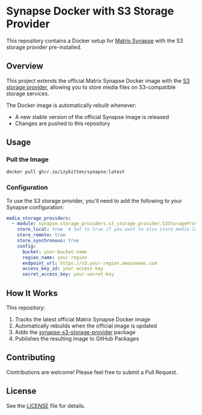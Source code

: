 # Synapse Docker with S3 Storage Provider

This repository contains a Docker setup for [Matrix Synapse](https://github.com/element-hq/synapse) with the S3 storage provider pre-installed.

## Overview

This project extends the official Matrix Synapse Docker image with the [S3 storage provider](https://pypi.org/project/synapse-s3-storage-provider/), allowing you to store media files on S3-compatible storage services.

The Docker image is automatically rebuilt whenever:
- A new stable version of the official Synapse image is released
- Changes are pushed to this repository

## Usage

### Pull the Image

```bash
docker pull ghcr.io/izykitten/synapse:latest
```

### Configuration

To use the S3 storage provider, you'll need to add the following to your Synapse configuration:

```yaml
media_storage_providers:
  - module: synapse.storage_providers.s3_storage_provider.S3StorageProviderBackend
    store_local: true  # Set to true if you want to also store media locally
    store_remote: true
    store_synchronous: true
    config:
      bucket: your-bucket-name
      region_name: your-region
      endpoint_url: https://s3.your-region.amazonaws.com
      access_key_id: your-access-key
      secret_access_key: your-secret-key
```

## How It Works

This repository:

1. Tracks the latest official Matrix Synapse Docker image
2. Automatically rebuilds when the official image is updated
3. Adds the [synapse-s3-storage-provider](https://pypi.org/project/synapse-s3-storage-provider/) package
4. Publishes the resulting image to GitHub Packages

## Contributing

Contributions are welcome! Please feel free to submit a Pull Request.

## License

See the [LICENSE](LICENSE) file for details.
